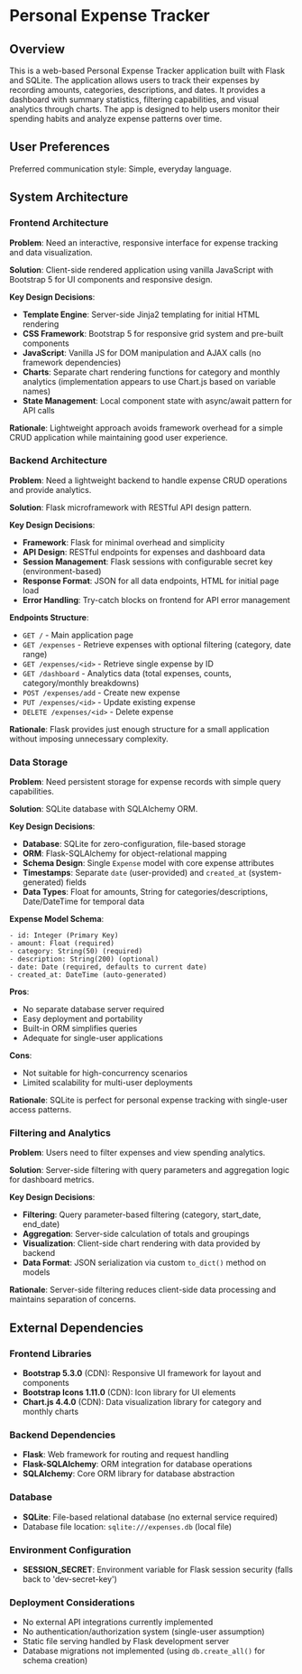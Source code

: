 # Personal Expense Tracker

## Overview

This is a web-based Personal Expense Tracker application built with Flask and SQLite. The application allows users to track their expenses by recording amounts, categories, descriptions, and dates. It provides a dashboard with summary statistics, filtering capabilities, and visual analytics through charts. The app is designed to help users monitor their spending habits and analyze expense patterns over time.

## User Preferences

Preferred communication style: Simple, everyday language.

## System Architecture

### Frontend Architecture

**Problem**: Need an interactive, responsive interface for expense tracking and data visualization.

**Solution**: Client-side rendered application using vanilla JavaScript with Bootstrap 5 for UI components and responsive design.

**Key Design Decisions**:
- **Template Engine**: Server-side Jinja2 templating for initial HTML rendering
- **CSS Framework**: Bootstrap 5 for responsive grid system and pre-built components
- **JavaScript**: Vanilla JS for DOM manipulation and AJAX calls (no framework dependencies)
- **Charts**: Separate chart rendering functions for category and monthly analytics (implementation appears to use Chart.js based on variable names)
- **State Management**: Local component state with async/await pattern for API calls

**Rationale**: Lightweight approach avoids framework overhead for a simple CRUD application while maintaining good user experience.

### Backend Architecture

**Problem**: Need a lightweight backend to handle expense CRUD operations and provide analytics.

**Solution**: Flask microframework with RESTful API design pattern.

**Key Design Decisions**:
- **Framework**: Flask for minimal overhead and simplicity
- **API Design**: RESTful endpoints for expenses and dashboard data
- **Session Management**: Flask sessions with configurable secret key (environment-based)
- **Response Format**: JSON for all data endpoints, HTML for initial page load
- **Error Handling**: Try-catch blocks on frontend for API error management

**Endpoints Structure**:
- `GET /` - Main application page
- `GET /expenses` - Retrieve expenses with optional filtering (category, date range)
- `GET /expenses/<id>` - Retrieve single expense by ID
- `GET /dashboard` - Analytics data (total expenses, counts, category/monthly breakdowns)
- `POST /expenses/add` - Create new expense
- `PUT /expenses/<id>` - Update existing expense
- `DELETE /expenses/<id>` - Delete expense

**Rationale**: Flask provides just enough structure for a small application without imposing unnecessary complexity.

### Data Storage

**Problem**: Need persistent storage for expense records with simple query capabilities.

**Solution**: SQLite database with SQLAlchemy ORM.

**Key Design Decisions**:
- **Database**: SQLite for zero-configuration, file-based storage
- **ORM**: Flask-SQLAlchemy for object-relational mapping
- **Schema Design**: Single `Expense` model with core expense attributes
- **Timestamps**: Separate `date` (user-provided) and `created_at` (system-generated) fields
- **Data Types**: Float for amounts, String for categories/descriptions, Date/DateTime for temporal data

**Expense Model Schema**:
```
- id: Integer (Primary Key)
- amount: Float (required)
- category: String(50) (required)
- description: String(200) (optional)
- date: Date (required, defaults to current date)
- created_at: DateTime (auto-generated)
```

**Pros**: 
- No separate database server required
- Easy deployment and portability
- Built-in ORM simplifies queries
- Adequate for single-user applications

**Cons**: 
- Not suitable for high-concurrency scenarios
- Limited scalability for multi-user deployments

**Rationale**: SQLite is perfect for personal expense tracking with single-user access patterns.

### Filtering and Analytics

**Problem**: Users need to filter expenses and view spending analytics.

**Solution**: Server-side filtering with query parameters and aggregation logic for dashboard metrics.

**Key Design Decisions**:
- **Filtering**: Query parameter-based filtering (category, start_date, end_date)
- **Aggregation**: Server-side calculation of totals and groupings
- **Visualization**: Client-side chart rendering with data provided by backend
- **Data Format**: JSON serialization via custom `to_dict()` method on models

**Rationale**: Server-side filtering reduces client-side data processing and maintains separation of concerns.

## External Dependencies

### Frontend Libraries
- **Bootstrap 5.3.0** (CDN): Responsive UI framework for layout and components
- **Bootstrap Icons 1.11.0** (CDN): Icon library for UI elements
- **Chart.js 4.4.0** (CDN): Data visualization library for category and monthly charts

### Backend Dependencies
- **Flask**: Web framework for routing and request handling
- **Flask-SQLAlchemy**: ORM integration for database operations
- **SQLAlchemy**: Core ORM library for database abstraction

### Database
- **SQLite**: File-based relational database (no external service required)
- Database file location: `sqlite:///expenses.db` (local file)

### Environment Configuration
- **SESSION_SECRET**: Environment variable for Flask session security (falls back to 'dev-secret-key')

### Deployment Considerations
- No external API integrations currently implemented
- No authentication/authorization system (single-user assumption)
- Static file serving handled by Flask development server
- Database migrations not implemented (using `db.create_all()` for schema creation)